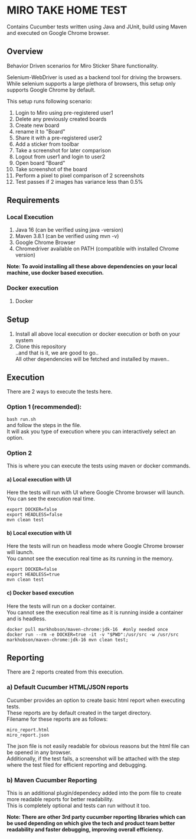 # MIRO TAKE HOME TEST
Contains Cucumber tests written using Java and JUnit, build using Maven and executed on Google Chrome browser. 

## Overview  

Behavior Driven scenarios for Miro Sticker Share functionality.    

Selenium-WebDriver is used as a backend tool for driving the browsers.     
While selenium supports a large plethora of browsers, this setup only supports Google Chrome by default.    

This setup runs following scenario:    
1. Login to Miro using pre-registered user1    
2. Delete any previously created boards    
3. Create new board     
4. rename it to "Board"   
5. Share it with a pre-registered user2    
6. Add a sticker from toolbar    
7. Take a screenshot for later comparison    
8. Logout from user1 and login to user2    
9. Open board "Board"    
10. Take screenshot of the board    
11. Perform a pixel to pixel comparison of 2 screenshots    
12. Test passes if 2 images has variance less than 0.5%    

## Requirements    
### Local Execution
1. Java 16 (can be verified using java -version)    
2. Maven 3.8.1 (can be verified using mvn -v)    
3. Google Chrome Browser
4. Chromedriver available on PATH (compatible with installed Chrome version)
    
**Note: To avoid installing all these above dependencies on your local machine, use docker based execution.**
    
### Docker execution    
1. Docker    
    
## Setup    
1. Install all above local execution or docker execution or both on your system   
2. Clone this repository    
..and that is it, we are good to go..    
All other dependencies will be fetched and installed by maven..     
       
## Execution        
There are 2 ways to execute the tests here. 
### Option 1 (recommended):    
```bash run.sh```    
and follow the steps in the file.    
It will ask you type of execution where you can interactively select an option.   
    
### Option 2   
This is where you can execute the tests using maven or docker commands.    
#### a) Local execution with UI
Here the tests will run with UI where Google Chrome browser will launch.    
You can see the execution real time.   
```
export DOCKER=false
export HEADLESS=false
mvn clean test
```
#### b) Local execution with UI
Here the tests will run on headless mode where Google Chrome browser will launch.    
You cannot see the execution real time as its running in the memory.   
```
export DOCKER=false
export HEADLESS=true
mvn clean test
```
#### c) Docker based execution
Here the tests will run on a docker container.    
You cannot see the execution real time as it is running inside a container and is headless.
```
docker pull markhobson/maven-chrome:jdk-16  #only needed once
docker run --rm -e DOCKER=true -it -v "$PWD":/usr/src -w /usr/src markhobson/maven-chrome:jdk-16 mvn clean test;
```    
    
## Reporting     
There are 2 reports created from this execution.        
### a) Default Cucumber HTML/JSON reports     
Cucumber provides an option to create basic html report when executing tests.     
These reports are by default created in the target directory.    
Filename for these reports are as follows:    
```
miro_report.html
miro_report.json
```     
The json file is not easily readable for obvious reasons but the html file can be opened in any browser.   
Additionally, if the test fails, a screenshot will be attached with the step where the test filed for efficient reporting and debugging.    
    
### b) Maven Cucumber Reporting     
This is an additional plugin/dependecy added into the pom file to create more readable reports for better readability.    
This is completely optional and tests can run without it too.    

**Note: There are other 3rd party cucumber reporting libraries which can be used depending on which give the tech and product team better readability and faster debugging, improving overall efficiency.**     


    

